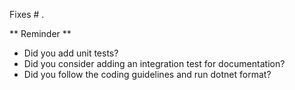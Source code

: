 Fixes # .

** Reminder **
- Did you add unit tests?
- Did you consider adding an integration test for documentation?
- Did you follow the coding guidelines and run dotnet format?
